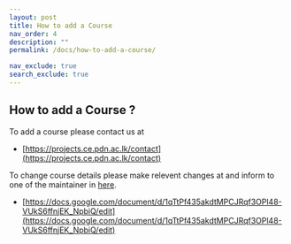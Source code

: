 ```yaml
---
layout: post
title: How to add a Course
nav_order: 4
description: ""
permalink: /docs/how-to-add-a-course/

nav_exclude: true
search_exclude: true
---
```


## How to add a Course ?

To add a course please contact us at
- [https://projects.ce.pdn.ac.lk/contact](https://projects.ce.pdn.ac.lk/contact)

To change course details please make relevent changes at and inform to one of the maintainer in [here](https://projects.ce.pdn.ac.lk/contact).
- [https://docs.google.com/document/d/1qTtPf435akdtMPCJRqf3OPl48-VUkS6ffnjEK_NpbiQ/edit](https://docs.google.com/document/d/1qTtPf435akdtMPCJRqf3OPl48-VUkS6ffnjEK_NpbiQ/edit)
